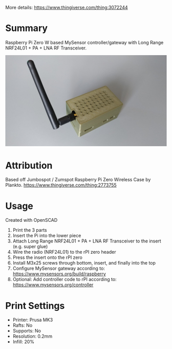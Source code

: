 More details: https://www.thingiverse.com/thing:3072244

# Summary
Raspberry Pi Zero W based MySensor controller/gateway with Long Range NRF24L01 + PA + LNA RF Transceiver.

![](https://github.com/joliva/rpi_zero_mysensor_gateway/blob/master/rpi_zero_gateway.jpg)

# Attribution
Based off Jumbospot / Zumspot Raspberry Pi Zero Wireless Case by Plankto. https://www.thingiverse.com/thing:2773755

# Usage
Created with OpenSCAD 
1. Print the 3 parts
2. Insert the Pi into the lower piece
3. Attach Long Range NRF24L01 + PA + LNA RF Transceiver to the insert (e.g. super glue)
4. Wire the radio (NRF24L01) to the rPI zero header
5. Press the insert onto the rPI zero
6. Install M3x25 screws through bottom, insert, and finally into the top
7. Configure MySensor gateway according to: https://www.mysensors.org/build/raspberry
8. Optional: Add controller code to rPI according to: https://www.mysensors.org/controller

# Print Settings

* Printer: Prusa MK3
* Rafts: No
* Supports: No
* Resolution: 0.2mm
* Infill: 20%
